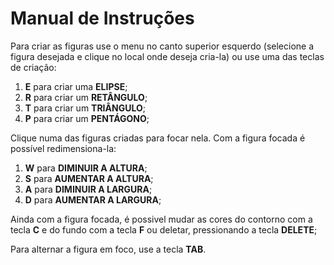 # Manual de Instruções

Para criar as figuras use o menu no canto superior esquerdo (selecione a figura desejada e clique no local onde deseja cria-la) ou use uma das teclas de criação:

1) **E** para criar uma **ELIPSE**;
2) **R** para criar um **RETÂNGULO**;
3) **T** para criar um **TRIÂNGULO**;
4) **P** para criar um **PENTÁGONO**;

Clique numa das figuras criadas para focar nela. Com a figura focada é possível redimensiona-la:

1) **W** para **DIMINUIR A ALTURA**;
2) **S** para **AUMENTAR A ALTURA**;
3) **A** para **DIMINUIR A LARGURA**;
4) **D** para **AUMENTAR A LARGURA**;

Ainda com a figura focada, é possivel mudar as cores do contorno com a tecla **C** e do fundo com a tecla **F** ou deletar, pressionando a tecla **DELETE**; 

Para alternar a figura em foco, use a tecla **TAB**.
